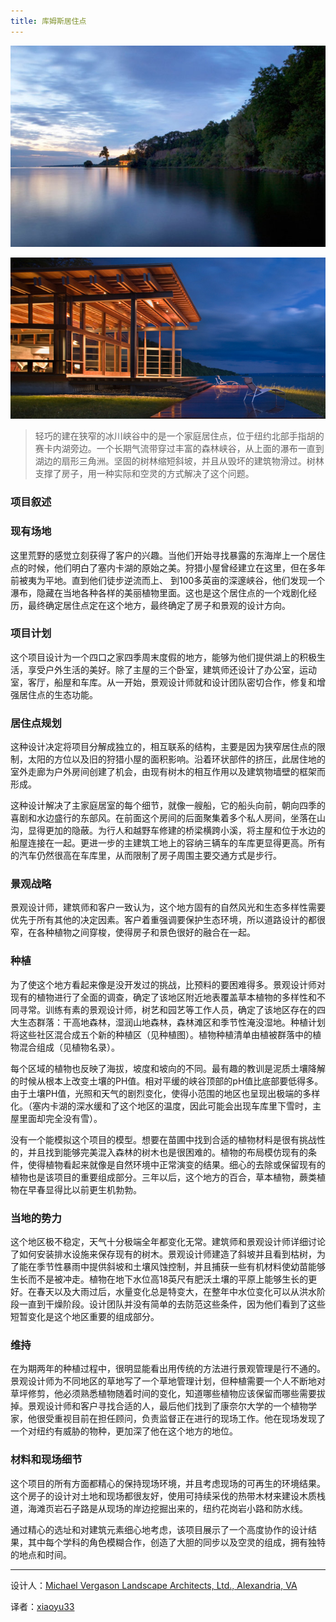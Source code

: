 ```yaml
---
title: 库姆斯居住点
---
```


![库姆斯居住点](/img/kmsjzd-1.jpg)

![库姆斯居住点](/img/kmsjzd-2.jpg)

> 轻巧的建在狭窄的冰川峡谷中的是一个家庭居住点，位于纽约北部手指胡的赛卡内湖旁边。一个长期气流带穿过丰富的森林峡谷，从上面的瀑布一直到湖边的扇形三角洲。坚固的树林缩短斜坡，并且从毁坏的建筑物滑过。树林支撑了房子，用一种实际和空灵的方式解决了这个问题。

### 项目叙述 ###

### 现有场地 ###

这里荒野的感觉立刻获得了客户的兴趣。当他们开始寻找暴露的东海岸上一个居住点的时候，他们明白了塞内卡湖的原始之美。狩猎小屋曾经建立在这里，但在多年前被夷为平地。直到他们徒步逆流而上、 到100多英亩的深邃峡谷，他们发现一个瀑布，隐藏在当地各种各样的美丽植物里面。这也是这个居住点的一个戏剧化经历，最终确定居住点定在这个地方，最终确定了房子和景观的设计方向。

### 项目计划 ###
这个项目设计为一个四口之家四季周末度假的地方，能够为他们提供湖上的积极生活，享受户外生活的美好。除了主屋的三个卧室，建筑师还设计了办公室，运动室，客厅，船屋和车库。从一开始，景观设计师就和设计团队密切合作，修复和增强居住点的生态功能。

### 居住点规划 ###
这种设计决定将项目分解成独立的，相互联系的结构，主要是因为狭窄居住点的限制，太阳的方位以及旧的狩猎小屋的面积影响。沿着环状部件的挤压，此居住地的室外走廊为户外房间创建了机会，由现有树木的相互作用以及建筑物墙壁的框架而形成。

这种设计解决了主家庭居室的每个细节，就像一艘船，它的船头向前，朝向四季的喜剧和水边盛行的东部风。在前面这个房间的后面聚集着多个私人房间，坐落在山沟，显得更加的隐蔽。为行人和越野车修建的桥梁横跨小溪，将主屋和位于水边的船屋连接在一起。更进一步的主建筑工地上的容纳三辆车的车库更显得更高。所有的汽车仍然很高在车库里，从而限制了房子周围主要交通方式是步行。

### 景观战略 ###
景观设计师，建筑师和客户一致认为，这个地方固有的自然风光和生态多样性需要优先于所有其他的决定因素。客户着重强调要保护生态环境，所以道路设计的都很窄，在各种植物之间穿梭，使得房子和景色很好的融合在一起。

### 种植 ###
为了使这个地方看起来像是没开发过的挑战，比预料的要困难得多。景观设计师对现有的植物进行了全面的调查，确定了该地区附近地表覆盖草本植物的多样性和不同寻常。训练有素的景观设计师，树艺和园艺等工作人员，确定了该地区存在的四大生态群落：干高地森林，湿润山地森林，森林滩区和季节性淹没湿地。种植计划将这些社区混合成五个新的种植区（见种植图）。植物种植清单由植被群落中的植物混合组成（见植物名录）。

每个区域的植物也反映了海拔，坡度和坡向的不同。最有趣的教训是泥质土壤降解的时候从根本上改变土壤的PH值。相对平缓的峡谷顶部的pH值比底部要低得多。由于土壤PH值，光照和天气的剧烈变化，使得小范围的地区也呈现出极端的多样化。（塞内卡湖的深水缓和了这个地区的温度，因此可能会出现车库里下雪时，主屋里面却完全没有雪）。

没有一个能模拟这个项目的模型。想要在苗圃中找到合适的植物材料是很有挑战性的，并且找到能够完美混入森林的树木也是很困难的。植物的布局模仿现有的条件，使得植物看起来就像是自然环境中正常演变的结果。细心的去除或保留现有的植物也是该项目的重要组成部分。三年以后，这个地方的百合，草本植物，蕨类植物在早春显得比以前更生机勃勃。

### 当地的势力 ###
这个地区极不稳定，天气十分极端全年都变化无常。建筑师和景观设计师详细讨论了如何安装排水设施来保存现有的树木。景观设计师建造了斜坡并且看到枯树，为了能在季节性暴雨中提供斜坡和土壤风蚀控制，并且捕获一些有机材料使幼苗能够生长而不是被冲走。植物在地下水位高18英尺有肥沃土壤的平原上能够生长的更好。在春天以及大雨过后，水量变化总是特变大，在整年中水位变化可以从洪水阶段一直到干燥阶段。设计团队并没有简单的去防范这些条件，因为他们看到了这些短暂变化是这个地区重要的组成部分。

### 维持 ###
在为期两年的种植过程中，很明显能看出用传统的方法进行景观管理是行不通的。景观设计师为不同地区的草地写了一个草地管理计划，但种植需要一个人不断地对草坪修剪，他必须熟悉植物随着时间的变化，知道哪些植物应该保留而哪些需要拔掉。景观设计师和客户寻找合适的人，最后他们找到了康奈尔大学的一个植物学家，他很受重视目前在担任顾问，负责监督正在进行的现场工作。他在现场发现了一个对纽约有威胁的物种，更加深了他在这个地方的地位。

### 材料和现场细节 ###
这个项目的所有方面都精心的保持现场环境，并且考虑现场的可再生的环境结果。这个房子的设计对土地和现场都很友好，使用可持续采伐的热带木材来建设木质栈道，海滩页岩石子路是从现场的岸边挖掘出来的，纽约花岗岩小路和防水线。

通过精心的选址和对建筑元素细心地考虑，该项目展示了一个高度协作的设计结果，其中每个学科的角色模糊合作，创造了大胆的同步以及空灵的组成，拥有独特的地点和时间。

--------------------------------------------------------------------------------


设计人：[Michael Vergason Landscape Architects, Ltd., Alexandria, VA][a]

译者：[xiaoyu33](https://github.com/xiaoyu33)


[a]:http://www.vergason.net
